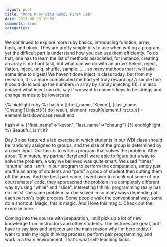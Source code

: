 ```yaml
---
layout: post
title: "More Ruby Bits &amp; First Lab"
date: 2013-06-20 19:55
comments: true
categories:
---
```

We continued to explore more ruby basics, introducing function, array, hash, and block. They are pretty simple bits to use when writing a program, yet the difficult part is understand how you can use them efficiently. To do that, one has to learn the list of methods associated, for instance, creating an array is no-hard task, but what can we do with an array? Select, reject, flatten, inject, uniq, shuffle, sample....... so many methods that it will take some time to digest! We haven't done inject in class today, but from my research, it is a more complicated method yet truly rewarding! A simple task it could do is add up the numbers in array by simply injecting (0). I'm also amazed what inject can do, say if we want to convert keys to be strings and change names to be lowercase:

{% highlight ruby %}
hash = [[:first_name, 'Kevon'], [:last_name, 'Cheung']].inject({}) do |result, element|
  result[element.first.to_s] = element.last.downcase
  result
end

hash # => {"first_name"=>"kevon", "last_name"=>"cheung"}
{% endhighlight %}
Beautiful, isn't it?

Day 3 also featured a lab exercise in which students in our WDI class should be randomly assigned to groups, and the size of the group is determined by an user input. Our task is to write a program that solves the problem. After about 10 minutes, my partner Beryl and I were able to figure out a way to solve the problem, a way we believed was quite smart. We used "times" "shuffle" and "shift" in our program to perform the computation, simply just shuffle an array of students and "puts" a group of student then cutting them off the array. And the best part came, I went over to check out some of our coursemates' code, they approached the problem in a completely different way by using "while" and "slice", interesting I think, programming really has no limits! The same problem can be solved in so many ways depending of each person's logic process. Some people walk the conventional way, some do a shortcut. Magic, this is magic. And I love this magic. Check out the exercise here.

Coming into the course with preparation, I still pick up a lot of new knowledge from instructors and other students. The lectures are great, but I have to say labs and projects are the main reason why I'm here today. I want to train my logic thinking process, perform pair programming, and work in a team environment. That's what self-teaching lacks.